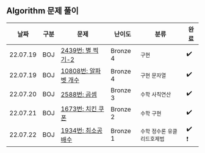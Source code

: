 ## Algorithm 문제 풀이

| 날짜 | 구분 | 문제   | 난이도 | 분류 | 완료 |
|---------------------------------- |---------------|---------------|---------------|----------------|-----------|
| 22.07.19       | BOJ        | [2439번: 별 찍기-2](https://www.acmicpc.net/problem/2439) | Bronze 4 | `구현` | :heavy_check_mark: |
| 22.07.19       | BOJ        | [10808번: 알파벳 개수](https://www.acmicpc.net/problem/10808) | Bronze 4 | `구현` `문자열` | :heavy_check_mark: |
| 22.07.20       | BOJ        | [2588번: 곱셈](https://www.acmicpc.net/problem/2588) | Bronze 3 | `수학` `사칙연산` | :heavy_check_mark: |
| 22.07.21       | BOJ        | [1673번: 치킨 쿠폰](https://www.acmicpc.net/problem/1673) | Bronze 2 | `수학` `구현` | :heavy_check_mark: |
| 22.07.22       | BOJ        | [1934번: 최소공배수](https://www.acmicpc.net/problem/1934) | Bronze 1 | `수학` `정수론` `유클리드호제법` | :heavy_check_mark:  :heavy_exclamation_mark: |
